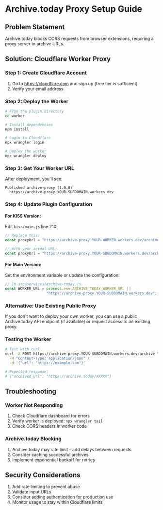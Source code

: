 # Archive.today Proxy Setup Guide

## Problem Statement
Archive.today blocks CORS requests from browser extensions, requiring a proxy server to archive URLs.

## Solution: Cloudflare Worker Proxy

### Step 1: Create Cloudflare Account
1. Go to https://cloudflare.com and sign up (free tier is sufficient)
2. Verify your email address

### Step 2: Deploy the Worker
```bash
# From the plugin directory
cd worker

# Install dependencies
npm install

# Login to Cloudflare
npx wrangler login

# Deploy the worker
npx wrangler deploy
```

### Step 3: Get Your Worker URL
After deployment, you'll see:
```
Published archive-proxy (1.0.0)
  https://archive-proxy.YOUR-SUBDOMAIN.workers.dev
```

### Step 4: Update Plugin Configuration

#### For KISS Version:
Edit `kiss/main.js` line 210:
```javascript
// Replace this:
const proxyUrl = "https://archive-proxy.YOUR-WORKER.workers.dev/archive";

// With your actual URL:
const proxyUrl = "https://archive-proxy.YOUR-SUBDOMAIN.workers.dev/archive";
```

#### For Main Version:
Set the environment variable or update the configuration:
```javascript
// In src/services/archive-today.js
const WORKER_URL = process.env.ARCHIVE_TODAY_WORKER_URL || 
                   "https://archive-proxy.YOUR-SUBDOMAIN.workers.dev";
```

### Alternative: Use Existing Public Proxy
If you don't want to deploy your own worker, you can use a public Archive.today API endpoint (if available) or request access to an existing proxy.

### Testing the Worker
```bash
# Test with curl
curl -X POST https://archive-proxy.YOUR-SUBDOMAIN.workers.dev/archive \
  -H "Content-Type: application/json" \
  -d '{"url": "https://example.com"}'

# Expected response:
# {"archived_url": "https://archive.today/XXXXX"}
```

## Troubleshooting

### Worker Not Responding
1. Check Cloudflare dashboard for errors
2. Verify worker is deployed: `npx wrangler tail`
3. Check CORS headers in worker code

### Archive.today Blocking
1. Archive.today may rate limit - add delays between requests
2. Consider caching successful archives
3. Implement exponential backoff for retries

## Security Considerations
1. Add rate limiting to prevent abuse
2. Validate input URLs
3. Consider adding authentication for production use
4. Monitor usage to stay within Cloudflare limits